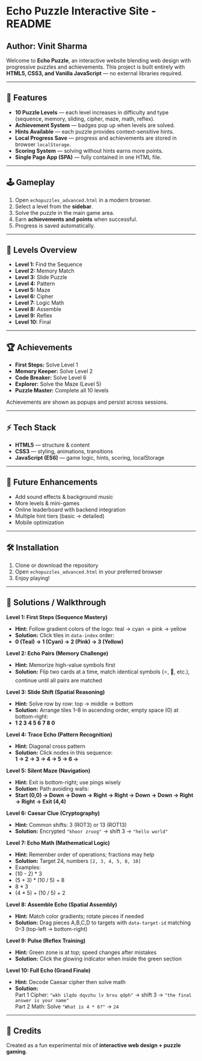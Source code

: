 # Echo Puzzle Interactive Site - README

## Author: Vinit Sharma

Welcome to **Echo Puzzle**, an interactive website blending web design with progressive puzzles and achievements. This project is built entirely with **HTML5, CSS3, and Vanilla JavaScript** — no external libraries required.

---

## 🚀 Features
- **10 Puzzle Levels** — each level increases in difficulty and type (sequence, memory, sliding, cipher, maze, math, reflex).  
- **Achievement System** — badges pop up when levels are solved.  
- **Hints Available** — each puzzle provides context-sensitive hints.  
- **Local Progress Save** — progress and achievements are stored in browser `localStorage`.  
- **Scoring System** — solving without hints earns more points.  
- **Single Page App (SPA)** — fully contained in one HTML file.

---

## 🕹️ Gameplay
1. Open `echopuzzles_advanced.html` in a modern browser.  
2. Select a level from the **sidebar**.  
3. Solve the puzzle in the main game area.  
4. Earn **achievements and points** when successful.  
5. Progress is saved automatically.

---

## 📖 Levels Overview
- **Level 1:** Find the Sequence  
- **Level 2:** Memory Match  
- **Level 3:** Slide Puzzle  
- **Level 4:** Pattern  
- **Level 5:** Maze  
- **Level 6:** Cipher  
- **Level 7:** Logic Math  
- **Level 8:** Assemble  
- **Level 9:** Reflex  
- **Level 10:** Final  

---

## 🏆 Achievements
- **First Steps:** Solve Level 1  
- **Memory Keeper:** Solve Level 2  
- **Code Breaker:** Solve Level 6  
- **Explorer:** Solve the Maze (Level 5)  
- **Puzzle Master:** Complete all 10 levels  

Achievements are shown as popups and persist across sessions.

---

## ⚡ Tech Stack
- **HTML5** — structure & content  
- **CSS3** — styling, animations, transitions  
- **JavaScript (ES6)** — game logic, hints, scoring, localStorage  

---

## 🔮 Future Enhancements
- Add sound effects & background music  
- More levels & mini-games  
- Online leaderboard with backend integration  
- Multiple hint tiers (basic → detailed)  
- Mobile optimization  

---

## 🛠️ Installation
1. Clone or download the repository  
2. Open `echopuzzles_advanced.html` in your preferred browser  
3. Enjoy playing!  

---

## 🧩 Solutions / Walkthrough

**Level 1: First Steps (Sequence Mastery)**  
- **Hint:** Follow gradient colors of the logo: teal → cyan → pink → yellow  
- **Solution:** Click tiles in `data-index` order:  
- **0 (Teal) → 1 (Cyan) → 2 (Pink) → 3 (Yellow)**

**Level 2: Echo Pairs (Memory Challenge)**  
- **Hint:** Memorize high-value symbols first  
- **Solution:** Flip two cards at a time, match identical symbols (⭐, 🚀, etc.), continue until all pairs are matched

**Level 3: Slide Shift (Spatial Reasoning)**  
- **Hint:** Solve row by row: top → middle → bottom  
- **Solution:** Arrange tiles 1–8 in ascending order, empty space (0) at bottom-right:  
- **1 2 3** 
  **4 5 6**
  **7 8 0**
  
**Level 4: Trace Echo (Pattern Recognition)**  
- **Hint:** Diagonal cross pattern  
- **Solution:** Click nodes in this sequence:  
**1 → 2 → 3 → 4 → 5 → 6 →**

**Level 5: Silent Maze (Navigation)**  
- **Hint:** Exit is bottom-right; use pings wisely  
- **Solution:** Path avoiding walls:  
- **Start (0,0) → Down → Down → Right → Right → Down → Down → Right → Right → Exit (4,4)**

**Level 6: Caesar Clue (Cryptography)**  
- **Hint:** Common shifts: 3 (ROT3) or 13 (ROT13)  
- **Solution:** Encrypted `"khoor zruog"` → shift 3 → `"hello world"`

**Level 7: Echo Math (Mathematical Logic)**  
- **Hint:** Remember order of operations; fractions may help  
- **Solution:** Target 24, numbers `[2, 3, 4, 5, 8, 10]`  
- Examples:  
- (10 - 2) * 3
- (5 + 3) * (10 / 5) + 8
- 8 * 3
- (4 * 5) + (10 / 5) + 2

**Level 8: Assemble Echo (Spatial Assembly)**  
- **Hint:** Match color gradients; rotate pieces if needed  
- **Solution:** Drag pieces A,B,C,D to targets with `data-target-id` matching 0–3 (top-left → bottom-right)

**Level 9: Pulse (Reflex Training)**  
- **Hint:** Green zone is at top; speed changes after mistakes  
- **Solution:** Click the glowing indicator when inside the green section

**Level 10: Full Echo (Grand Finale)**  
- **Hint:** Decode Caesar cipher then solve math  
- **Solution:**  
Part 1 Cipher: `"wkh ilqdo dqvzhu lv brxu qdph"` → shift 3 → `"the final answer is your name"`  
Part 2 Math: Solve `"What is 4 * 6?"` → `24`

---

## 🙌 Credits
Created as a fun experimental mix of **interactive web design + puzzle gaming**.
